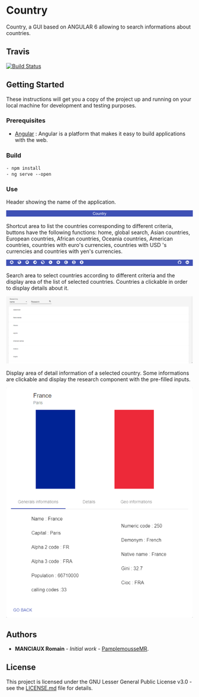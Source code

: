 # Country

Country, a GUI based on ANGULAR 6 allowing to search informations about countries.

## Travis

[![Build Status](https://travis-ci.com/PamplemousseMR/Country.svg?branch=master)](https://travis-ci.com/PamplemousseMR/Country)

## Getting Started

These instructions will get you a copy of the project up and running on your local machine for development and testing purposes.

### Prerequisites

- [Angular](https://angular.io/) : Angular is a platform that makes it easy to build applications with the web.

### Build

```
- npm install
- ng serve --open
```

### Use

Header showing the name of the application.

![alt text](media/header.png)

Shortcut area to list the countries corresponding to different criteria, buttons have the following functions: home, global search, Asian countries, European countries, African countries, Oceania countries, American countries, countries with euro's currencies, countries with USD 's currencies and  countries with yen's currencies.

![alt text](media/menu.png)

Search area to select countries according to different criteria and the display area of ​​the list of selected countries. Countries a clickable in order to display details about it.

![alt text](media/research.png)

Display area of ​​detail information of a selected country. Some informations are clickable and display the research component with the pre-filled inputs.

![alt text](media/details.png)

## Authors

* **MANCIAUX Romain** - *Initial work* - [PamplemousseMR](https://github.com/PamplemousseMR).

## License

This project is licensed under the GNU Lesser General Public License v3.0 - see the [LICENSE.md](LICENSE.md) file for details.